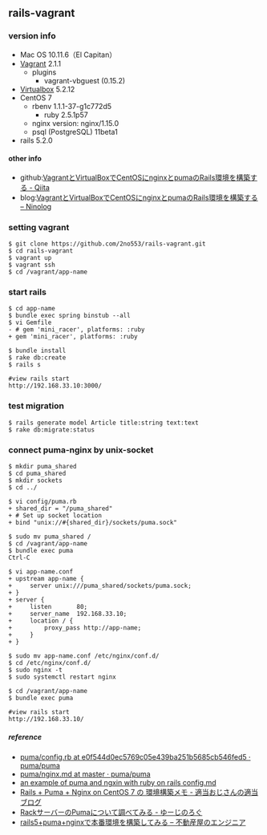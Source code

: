 ## rails-vagrant

### version info
- Mac OS 10.11.6（El Capitan）
- [Vagrant](https://www.vagrantup.com/intro/index.html) 2.1.1
    - plugins
        - vagrant-vbguest (0.15.2)
- [Virtualbox](https://www.virtualbox.org/wiki/Downloads) 5.2.12
- CentOS 7
  - rbenv 1.1.1-37-g1c772d5
    - ruby 2.5.1p57
  - nginx version: nginx/1.15.0
  - psql (PostgreSQL) 11beta1
- rails 5.2.0

#### other info
- github:[VagrantとVirtualBoxでCentOSにnginxとpumaのRails環境を構築する \- Qiita](https://qiita.com/2no553/items/bc786fd1920312353e7e)
- blog:[VagrantとVirtualBoxでCentOSにnginxとpumaのRails環境を構築する – Ninolog](https://ninolog.com/set-rails-virtualbox-vagrant-with-puma-nginx/)

### setting vagrant
```
$ git clone https://github.com/2no553/rails-vagrant.git
$ cd rails-vagrant
$ vagrant up
$ vagrant ssh
$ cd /vagrant/app-name
```

### start rails
```
$ cd app-name
$ bundle exec spring binstub --all
$ vi Gemfile
- # gem 'mini_racer', platforms: :ruby
+ gem 'mini_racer', platforms: :ruby

$ bundle install
$ rake db:create
$ rails s

#view rails start
http://192.168.33.10:3000/
```

### test migration
```
$ rails generate model Article title:string text:text
$ rake db:migrate:status
```

### connect puma-nginx by unix-socket
```
$ mkdir puma_shared
$ cd puma_shared
$ mkdir sockets
$ cd ../

$ vi config/puma.rb
+ shared_dir = "/puma_shared"
+ # Set up socket location
+ bind "unix://#{shared_dir}/sockets/puma.sock"

$ sudo mv puma_shared /
$ cd /vagrant/app-name
$ bundle exec puma
Ctrl-C
```
```
$ vi app-name.conf
+ upstream app-name {
+     server unix:///puma_shared/sockets/puma.sock;
+ }
+ server {
+     listen       80;
+     server_name  192.168.33.10;
+     location / {
+         proxy_pass http://app-name;
+     }
+ }

$ sudo mv app-name.conf /etc/nginx/conf.d/
$ cd /etc/nginx/conf.d/
$ sudo nginx -t
$ sudo systemctl restart nginx
```
```
$ cd /vagrant/app-name
$ bundle exec puma

#view rails start
http://192.168.33.10/
```

##### reference
- [puma/config\.rb at e0f544d0ec5769c05e439ba251b5685cb546fed5 · puma/puma](https://github.com/puma/puma/blob/e0f544d0ec5769c05e439ba251b5685cb546fed5/examples/config.rb)
- [puma/nginx\.md at master · puma/puma](https://github.com/puma/puma/blob/master/docs/nginx.md)
- [an example of puma and ngxin with ruby on rails config\.md](https://gist.github.com/duleorlovic/762c4ffdf43c8eb31aa7)
- [Rails \+ Puma \+ Nginx on CentOS 7 の 環境構築メモ \- 適当おじさんの適当ブログ](http://www.subarunari.com/entry/2018/04/04/Rails_%2B_Puma_%2B_Nginx_on_CentOS_7_%E3%81%AE_%E7%92%B0%E5%A2%83%E6%A7%8B%E7%AF%89%E3%83%A1%E3%83%A2)
- [RackサーバーのPumaについて調べてみる \- ゆーじのろぐ](http://arakaji.hatenablog.com/entry/2015/08/03/200502)
- [rails5\+puma\+nginxで本番環境を構築してみる – 不動産屋のエンジニア](https://www.gakusmemo.com/?p=608)
